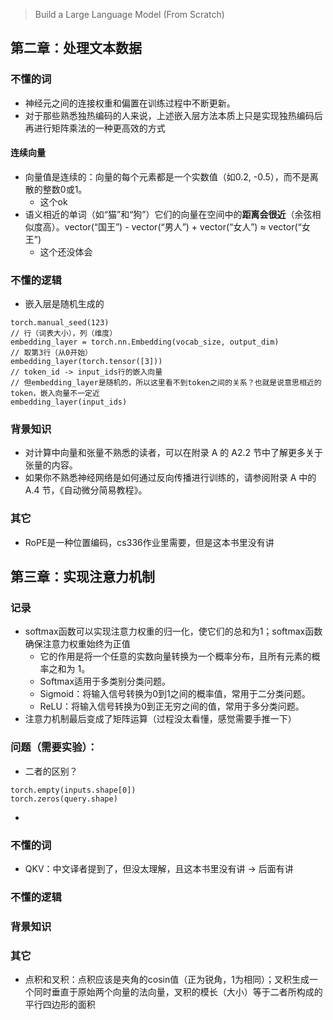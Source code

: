 > Build a Large Language Model (From Scratch)

## 第二章：处理文本数据
### 不懂的词
- 神经元之间的连接权重和偏置在训练过程中不断更新。
- 对于那些熟悉独热编码的人来说，上述嵌入层方法本质上只是实现独热编码后再进行矩阵乘法的一种更高效的方式
#### 连续向量
- 向量值是连续的：向量的每个元素都是一个实数值（如0.2, -0.5），而不是离散的整数0或1。
    - 这个ok
- 语义相近的单词（如“猫”和“狗”）它们的向量在空间中的**距离会很近**（余弦相似度高）。vector(“国王”) - vector(“男人”) + vector(“女人”) ≈ vector(“女王”)
    - 这个还没体会
### 不懂的逻辑
- 嵌入层是随机生成的
```
torch.manual_seed(123)
// 行（词表大小），列（维度）
embedding_layer = torch.nn.Embedding(vocab_size, output_dim)
// 取第3行（从0开始）
embedding_layer(torch.tensor([3]))
// token_id -> input_ids行的嵌入向量
// 但embedding_layer是随机的，所以这里看不到token之间的关系？也就是说意思相近的token，嵌入向量不一定近
embedding_layer(input_ids)
```
### 背景知识
- 对计算中向量和张量不熟悉的读者，可以在附录 A 的 A2.2 节中了解更多关于张量的内容。
- 如果你不熟悉神经网络是如何通过反向传播进行训练的，请参阅附录 A 中的 A.4 节，《自动微分简易教程》。
### 其它
- RoPE是一种位置编码，cs336作业里需要，但是这本书里没有讲
## 第三章：实现注意力机制
### 记录
- softmax函数可以实现注意力权重的归一化，使它们的总和为1；softmax函数确保注意力权重始终为正值
    - 它的作用是将一个任意的实数向量转换为一个概率分布，且所有元素的概率之和为 1。
    - Softmax适用于多类别分类问题。
    - Sigmoid：将输入信号转换为0到1之间的概率值，常用于二分类问题。
    - ReLU：将输入信号转换为0到正无穷之间的值，常用于多分类问题。
- 注意力机制最后变成了矩阵运算（过程没太看懂，感觉需要手推一下）
### 问题（需要实验）：
- 二者的区别？
```
torch.empty(inputs.shape[0])
torch.zeros(query.shape)
```
- 
### 不懂的词
- QKV：中文译者提到了，但没太理解，且这本书里没有讲 -> 后面有讲
### 不懂的逻辑
### 背景知识
### 其它
- 点积和叉积：点积应该是夹角的cosin值（正为锐角，1为相同）；叉积生成一个同时垂直于原始两个向量的法向量，叉积的模长（大小）等于二者所构成的平行四边形的面积